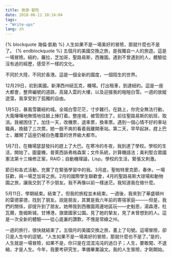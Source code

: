 ```yaml
---
title: 旅游·冒险
date: 2018-06-11 10:14:04
tags:
- "Write-ups"
lang: zh
---
```


{% blockquote 海倫·凱勒 %}
人生如果不是一場美好的冒險，那就什麼也不是了。
{% endblockquote %}
五個月的美國交換之旅，是我獨自一人的旅遊。這是一場冒險。紐約，羅拉，芝加哥，聖路易斯，西雅圖。遇到不曾遇到的人，體驗從沒有過的經歷，感受不一樣的文化。

不同於大陸，不同於香港。這是一個全新的國度，一個陌生的世界。

<!--more-->

12月29日，初到美國。新澤西州紐瓦克，機場。打出租車，到達紐約。這是一座大都會，整齊編號的道路，高聳入雲的大樓，以及迎接我的皚皚白雪。一週的放縱遊蕩，我享受到了孤獨的自由。

1月5日，暴風雪襲紐約城。全城白雪茫茫，寸步難行。在路上，你完全無法行動，大風嘩嘩地無情地往臉上捶打着。整座城，被雪困住了。前往聖路易斯的航班，取消。我被困住了。加住一天，改機票，退車票，換車票。遇到一個心情不好的車站職員，換錯了三次票。她一臉不爽的看着我離開車站。第二天，早早起牀，趕上巴士，離開了這座仍被白色覆蓋的世界級大都市。

1月7日，在機場瑟瑟發抖的趕上了大巴。在寒冷的冬夜，我到達了學校。學校的生活，開始了。圖靈機，普萊西訴弗格森案；文件系統，計算機語法；美利堅合眾國憲法第十三條修正案，RAID；自動機理論，Lisp。學校的生活，緊張又刺激。

節日和各式活動，充實了在緊張學習中的我。3月底，聖帕特里克節，春休，一場狂歡，與一場芝加哥之旅。2月的國際學生聯歡會，4月的聖路易斯大球場和動物園之旅，讓我交到了不少朋友。我不再像以前一樣迷茫。我知道我在做什麼。

5月11日，學期結束。結束了。但我的旅程並未結束。一週後，我來到了華盛頓州的雷德蒙德，找到了朋友。説是朋友，其實是我六年前的寄宿家庭———但是，我們的關係，卻提升到了朋友。她帶我到西雅圖周邊地區玩——史魁恩，湯森港，杜瓦爾，詹姆斯城，甘博港，旗堡國家公園。見了她的摯友，見了未曾想到的人。這是一次全新的體驗——從心底裏的讚歎，不愧是常綠之州。

一週的旅行，很快就結束了。五個月的美國交換之旅，畫上了句號。這場冒險，卻只是人生中的逗號。“人生如果不是一場美好的冒險，那就什麼也不是了。”是的，人生就是一場冒險，如果不是，你只是在混混沌沌的過日子；人生，要敢闖，不退縮，才是人生。今年，我要考研究生，準備畢業論文。我的人生冒險，才剛開始。

